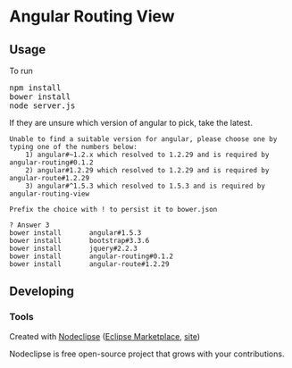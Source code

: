 # Angular Routing View

## Usage

To run

<pre>
npm install
bower install
node server.js
</pre>

If they are unsure which version of angular to pick, take the latest.

```
Unable to find a suitable version for angular, please choose one by typing one of the numbers below:
    1) angular#~1.2.x which resolved to 1.2.29 and is required by angular-routing#0.1.2
    2) angular#1.2.29 which resolved to 1.2.29 and is required by angular-route#1.2.29
    3) angular#^1.5.3 which resolved to 1.5.3 and is required by angular-routing-view

Prefix the choice with ! to persist it to bower.json

? Answer 3
bower install       angular#1.5.3
bower install       bootstrap#3.3.6
bower install       jquery#2.2.3
bower install       angular-routing#0.1.2
bower install       angular-route#1.2.29
```

## Developing

### Tools

Created with [Nodeclipse](https://github.com/Nodeclipse/nodeclipse-1)
 ([Eclipse Marketplace](http://marketplace.eclipse.org/content/nodeclipse), [site](http://www.nodeclipse.org))   

Nodeclipse is free open-source project that grows with your contributions.
